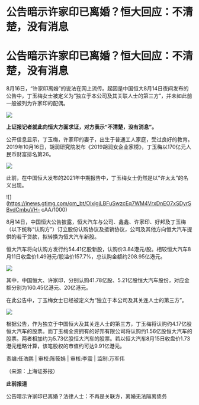 # 公告暗示许家印已离婚？恒大回应：不清楚，没有消息

# 公告暗示许家印已离婚？恒大回应：不清楚，没有消息

8月16日，“许家印离婚”的说法在网上流传。起因是中国恒大8月14日夜间发布的公告中，丁玉梅女士被定义为“独立于本公司及其关联人士的第三方”，并未如此前一般被列为许家印的配偶。

![](https://inews.gtimg.com/om_bt/OBe8tzi4E4hJ_tpSeF_Jj7Pmz4yvjBKgRAAvDxjHHDfPQAA/1000)

**上证报记者就此向恒大方面求证，对方表示“不清楚，没有消息”。**

公开信息显示，丁玉梅，许家印的妻子，出生于普通工人家庭，受过良好的教育。2019年10月16日，胡润研究院发布《2019胡润女企业家榜》，丁玉梅以170亿元人民币财富排名第26。

![](https://inews.gtimg.com/om_bt/ObmWc5q0xEGB4qOJyOLZWUgKLBbQH0SR9qH4GrFuYQVNwAA/1000)

此前，在中国恒大发布的2021年中期报告中，丁玉梅女士仍然是以“许太太”的名义出现。

![](https://inews.gtimg.com/om_bt/OlxlgjLBFuSwzcEq7WM4VrxDnEO7xSDyrSBvdCmbuVH-
cAA/1000)

8月14日，中国恒大公告披露，恒大汽车与公司、鑫鑫、许家印、好邦及丁玉梅（以下统称“认购方”）订立股份认购协议及抵销协议，公司及其他方向恒大汽车提供的若干贷款，拟转换为恒大汽车新股。

恒大汽车将向认购方发行约54.41亿股新股，认购价3.84港元/股。相较恒大汽车8月11日收盘价1.49港元/股溢价157.7%，总认购金额约208.95亿港元。

![](https://inews.gtimg.com/om_bt/O8vgoFZxRn79Z615teFueSlm_OMXakV3k5Vcy5CYG3zPsAA/1000)

其中，中国恒大、许家印，分别认购41.78亿股、5.21亿股恒大汽车股份，对应金额分别为160.45亿港元、20亿港元。

在此公告中，丁玉梅女士已经被定义为“独立于本公司及其关连人士的第三方”。

![](https://inews.gtimg.com/om_bt/OMoTdiGVTmgGQD8aTbRo4kjVRgPjA3WzUtOgehSAytLYEAA/1000)

根据公告，作为独立于中国恒大及其关连人士的第三方，丁玉梅将认购约4.17亿股恒大汽车的股票。而丁玉梅全资拥有的好邦有限公司将认购约1.56亿股恒大汽车的股票。两者相加约为5.73亿股恒大汽车的股票。若以恒大汽车8月15日收盘价1.73港元粗略计算，该笔股权的市值约可达9.91亿港元。

责编:任浩鹏 | 审校:陈筱娟 | 审核:李震 | 监制:万军伟

（来源：上海证券报）

**此前报道**

公告暗示许家印已离婚？法律人士：不再是关联方，离婚无法隔离债务

